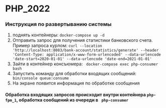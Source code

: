 # PHP_2022

### Инструкция по развертыванию системы

1) поднять контейнеры: ``` docker-compose up -d ```
2) Отправить запрос для получения статистики банковского счета. Пример запроса курлом: ``` curl --location 'http://localhost:8083/bank-account/statistics/generate' --header 'Content-Type: application/x-www-form-urlencoded' --data-urlencode 'date-start=2020-01-01' --data-urlencode 'date-end=2021-01-01' ```
3) Зайти в контейнер консъюмера: ``` docker-compose exec php-consumer bash```
4) Запустить команду для обработки входящих сообщений: ``` bin/console queue:consume```
5) На экране появится информация по обработке сообщения

#### Обработка входящих запросов происходит внутри контейнера ```php-fpm_1```, обработка сообщений из очереди в ``` php-consumer``` 